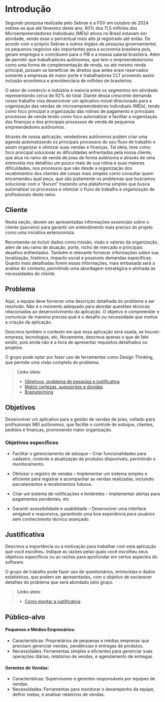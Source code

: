 # Introdução

Segundo pesquisa realizada pelo Sebrae e a FGV em outubro de 2024 estima-se que até fevereiro deste ano, 90% dos 11,5 milhões dos Microempreendedores Individuais (MEIs) ativos no Brasil estavam em atividade, sendo esse o percentual mais alto já registrado até então. De acordo com o próprio Sebrae e outros órgãos de pesquisa governamental, os pequenos negócios são importantes para a economia brasileira pois, geram empregos e contribuem para o PIB e a massa salarial brasileira. Além de permitir que trabalhadores autônomos, que tem o empreendedorismo como uma forma de complementação de renda, ou até mesmo renda principal, possam se beneficiar de direitos que antes eram reservados somente a empresas de maior porte e trabalhadores CLT provendo assim inclusão econômica e previdenciária de milhões de brasileiros. 

O setor de comércio e indústria é maioria entre os segmentos em atividade representando cerca de 92% do total. Diante dessa crescente demanda nosso trabalho visa desenvolver um aplicativo móvel direcionado para a organização das vendas de microempreendedores individuais (MEIs), tendo como foco principal a organização das rotinas de pagamento e principais processos de venda tendo como foco automatizar e facilitar a organização das finanças e dos principais processos de venda de pequenos empreendedores autônomos.  

Através de nossa aplicação, vendedores autônomos podem criar uma agenda automatizando os principais processos do seu fluxo de trabalho e assim organizar e otimizar suas vendas e finanças. Tal ideia, teve como foco principal solucionar as dificuldades enfrentadas pela nossa cliente, que atua no ramo de venda de joias de forma autônoma e através de uma entrevista nos detalhou um pouco mais de sua rotina e suas maiores dificuldades, nos processos que vão desde a organização dos recebimentos dos clientes até coisas mais simples como consultar quem encomendou qual peça, que são justamente os problemas que buscamos solucionar com o “Aurum” trazendo uma plataforma simples que busca automatizar os processos e otimizar o fluxo de trabalho e organização de profissionais deste ramo.  

## Cliente 
Nesta seção, devem ser apresentadas informações essenciais sobre o cliente (parceiro) para garantir um entendimento mais preciso do projeto como uma iniciativa extensionista.  

Recomenda-se incluir dados como missão, visão e valores da organização, além de seu ramo de atuação, porte, nicho de mercado e principais desafios enfrentados. Também é relevante fornecer informações sobre sua localização, histórico, impacto social e possíveis demandas específicas. Quanto mais detalhadas forem essas informações, mais embasada será a análise do contexto, permitindo uma abordagem estratégica e alinhada às necessidades do cliente.

## Problema
Aqui, a equipe deve fornecer uma descrição detalhada do problema a ser resolvido. Não é o momento adequado para abordar questões técnicas relacionadas ao desenvolvimento da aplicação. O objetivo é compreender e comunicar de maneira precisa qual é o desafio ou necessidade que motiva a criação da aplicação.

Descreva também o contexto em que essa aplicação será usada, se  houver: empresa, tecnologias, etc. Novamente, descreva apenas o que de fato existir, pois ainda não é a hora de apresentar requisitos detalhados ou projetos.

O grupo pode optar por fazer uso de ferramentas como Design Thinking, que permite uma visão completa do problema.

> **Links úteis**:
> - [Objetivos, problema de pesquisa e justificativa](https://medium.com/@versioparole/objetivos-problema-de-pesquisa-e-justificativa-c98c8233b9c3)
> - [Matriz certezas, suposições e dúvidas](https://medium.com/educa%C3%A7%C3%A3o-fora-da-caixa/matriz-certezas-suposi%C3%A7%C3%B5es-e-d%C3%BAvidas-fa2263633655)
> - [Brainstorming](https://www.euax.com.br/2018/09/brainstorming/)

## Objetivos

Desenvolver um aplicativo para a gestão de vendas de joias, voltado para profissionais MEI autônomos, que facilite o controle de estoque, clientes, pedidos e finanças, promovendo maior organização. 

### Objetivos específicos 
* Facilitar o gerenciamento de estoque – Criar funcionalidades para cadastro, controle e atualização de produtos disponíveis, permitindo o monitoramento. 

* Otimizar o registro de vendas – Implementar um sistema simples e eficiente para registrar e acompanhar as vendas realizadas, incluindo parcelamentos e recebimentos futuros. 

* Criar um sistema de notificações e lembretes – Implementar alertas para pagamentos pendentes, etc  

* Garantir acessibilidade e usabilidade – Desenvolver uma interface amigável e responsiva, garantindo uma boa experiência para usuários sem conhecimento técnico avançado.
  
## Justificativa

Descreva a importância ou a motivação para trabalhar com esta aplicação que você escolheu. Indique as razões pelas quais você escolheu seus objetivos específicos ou as razões para aprofundar em certos aspectos do software.

O grupo de trabalho pode fazer uso de questionários, entrevistas e dados estatísticos, que podem ser apresentados, com o objetivo de esclarecer detalhes do problema que será abordado pelo grupo.

> **Links úteis**:
> - [Como montar a justificativa](https://guiadamonografia.com.br/como-montar-justificativa-do-tcc/)

## Público-alvo

#### Pequenos e Médios Empresários:
 * Características: Proprietários de pequenas e médias empresas que precisam gerenciar vendas, pendências e entregas de produtos. 
 * Necessidades: Ferramentas simples e eficientes para gerenciar suas operações diárias, relatórios de vendas, e agendamento de entregas. 
 
#### Gerentes de Vendas: 

  * Características: Supervisores e gerentes responsáveis por equipes de vendas.
  * Necessidades: Ferramentas para monitorar o desempenho da equipe, definir metas, e analisar relatórios de vendas.

